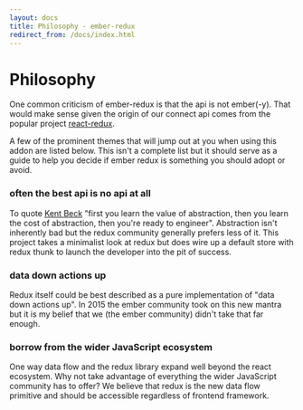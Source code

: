 ```yaml
---
layout: docs
title: Philosophy - ember-redux
redirect_from: /docs/index.html
---
```


# Philosophy

One common criticism of ember-redux is that the api is not ember(-y). That would make sense given the origin of our connect api comes from the popular project <a href="https://github.com/reactjs/react-redux">react-redux</a>.

A few of the prominent themes that will jump out at you when using this addon are listed below. This isn't a complete list but it should serve as a guide to help you decide if ember redux is something you should adopt or avoid.

### often the best api is no api at all

To quote <a href="https://twitter.com/kentbeck/status/258316233068396544?lang=en">Kent Beck</a> "first you learn the value of abstraction, then you learn the cost of abstraction, then you're ready to engineer". Abstraction isn't inherently bad but the redux community generally prefers less of it. This project takes a minimalist look at redux but does wire up a default store with redux thunk to launch the developer into the pit of success.

### data down actions up

Redux itself could be best described as a pure implementation of "data down actions up". In 2015 the ember community took on this new mantra but it is my belief that we (the ember community) didn't take that far enough.

### borrow from the wider JavaScript ecosystem

One way data flow and the redux library expand well beyond the react ecosystem. Why not take advantage of everything the wider JavaScript community has to offer? We believe that redux is the new data flow primitive and should be accessible regardless of frontend framework.
